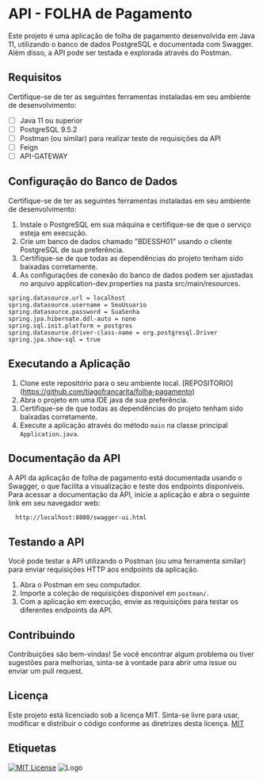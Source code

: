 # API - FOLHA de Pagamento

Este projeto é uma aplicação de folha de pagamento desenvolvida em Java 11, utilizando o banco de dados PostgreSQL e documentada com Swagger. Além disso, a API pode ser testada e explorada através do Postman.

## Requisitos

Certifique-se de ter as seguintes ferramentas instaladas em seu ambiente de desenvolvimento:
 - [ ] Java 11 ou superior
 - [ ] PostgreSQL 9.5.2
 - [ ] Postman (ou similar) para realizar teste de requisições da API
 - [ ] Feign
 - [ ] API-GATEWAY

## Configuração do Banco de Dados

Certifique-se de ter as seguintes ferramentas instaladas em seu ambiente de desenvolvimento:
 1. Instale o PostgreSQL em sua máquina e certifique-se de que o serviço esteja em execução. 
 2. Crie um banco de dados chamado "BDESSH01" usando o cliente PostgreSQL de sua preferência.
 3. Certifique-se de que todas as dependências do projeto tenham sido baixadas corretamente.
 4. As configurações de conexão do banco de dados podem ser ajustadas no arquivo application-dev.properties na pasta src/main/resources.

```springboot
spring.datasource.url = localhost
spring.datasource.username = SeuUsuario
spring.datasource.password = SuaSenha
spring.jpa.hibernate.ddl-auto = none
spring.sql.init.platform = postgres
spring.datasource.driver-class-name = org.postgresql.Driver
spring.jpa.show-sql = true
```

## Executando a Aplicação
 1. Clone este repositório para o seu ambiente local. [REPOSITORIO] (https://github.com/tiagofrancarita/folha-pagamento)
 2. Abra o projeto em uma IDE java de sua preferência.
 3. Certifique-se de que todas as dependências do projeto tenham sido baixadas corretamente.
 4. Execute a aplicação através do método `main` na classe principal `Application.java`.




## Documentação da API
A API da aplicação de folha de pagamento está documentada usando o Swagger, o que facilita a visualização e teste dos endpoints disponíveis. 
Para acessar a documentação da API, inicie a aplicação e abra o seguinte link em seu navegador web:

```bash
  http://localhost:8080/swagger-ui.html
```


## Testando a API
Você pode testar a API utilizando o Postman (ou uma ferramenta similar) para enviar requisições HTTP aos endpoints da aplicação.
 1. Abra o Postman em seu computador.
 2. Importe a coleção de requisições disponível em `postman/`.
 3. Com a aplicação em execução, envie as requisições para testar os diferentes endpoints da API.


## Contribuindo

Contribuições são bem-vindas! Se você encontrar algum problema ou tiver sugestões para melhorias, sinta-se à vontade para abrir uma issue ou enviar um pull request.


## Licença
Este projeto está licenciado sob a licença MIT. Sinta-se livre para usar, modificar e distribuir o código conforme as diretrizes desta licença. [MIT](https://choosealicense.com/licenses/mit/)


## Etiquetas

[![MIT License](https://img.shields.io/badge/License-MIT-green.svg)](https://choosealicense.com/licenses/mit/)
![Logo](https://dev-to-uploads.s3.amazonaws.com/uploads/articles/th5xamgrr6se0x5ro4g6.png)
